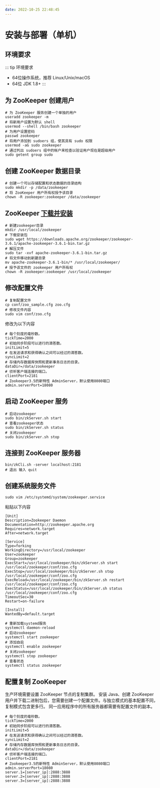 ```yaml
---
date: 2022-10-25 22:48:45
---
```

# 安装与部署（单机）

## 环境要求
::: tip 环境要求
- 64位操作系统，推荐 Linux/Unix/macOS
- 64位 JDK 1.8+
:::
## 为 ZooKeeper 创建用户
```shell
# 为 ZooKeeper 服务创建一个单独的用户
useradd zookeeper -m
# 将新用户设置为默认 shell
usermod --shell /bin/bash zookeeper
# 为用户设置密码
passwd zookeeper
# 将用户添加到 sudoers 组，使其具有 sudo 权限
usermod -aG sudo zookeeper
# 通过列出 sudoers 组中的帐户来检查以验证用户现在是超级用户
sudo getent group sudo

```
## 创建 ZooKeeper 数据目录
```shell
# 创建一个可以存储配置和状态数据的目录结构
sudo mkdir -p /data/zookeeper
# 将 ZooKeeper 用户所有权授予该目录
chown -R zookeeper:zookeeper /data/zookeeper
```
##  ZooKeeper [下载并安装](https://zookeeper.apache.org/releases.html)
```shell
# 新建zookeeper目录
mkdir /usr/local/zookeeper
# 下载安装包
sudo wget https://downloads.apache.org/zookeeper/zookeeper-3.6.1/apache-zookeeper-3.6.1-bin.tar.gz
# 解压文件
sudo tar -xvf apache-zookeeper-3.6.1-bin.tar.gz
# 将文件移动到新建目录
mv apache-zookeeper-3.6.1-bin/* /usr/local/zookeeper/
# 授予该文件的 zookeeper 用户所有权
chown -R zookeeper:zookeeper /usr/local/zookeeper

```
## 修改配置文件
```shell
# 复制配置文件
cp conf/zoo_sample.cfg zoo.cfg
# 修改文件内容
sudo vim conf/zoo.cfg
```
修改为以下内容
```text
# 每个刻度的毫秒数。
tickTime=2000
# 初始同步阶段可以进行的滴答数。
initLimit=5 
# 在发送请求和获得确认之间可以经过的滴答数。
syncLimit=2 
# 存储内存数据库快照和更新事务日志的目录。
dataDir=/data/zookeeper 
# 侦听客户端连接的端口。
clientPort=2181
# Zookeeper3.5的新特性 AdminServer，默认使用8080端口
admin.serverPort=18080
```
## 启动 ZooKeeper 服务
```shell
# 启动zookeeper
sudo bin/zkServer.sh start
# 查看zookeeper状态
sudo bin/zkServer.sh status
# 关闭zookeeper
sudo bin/zkServer.sh stop
```

## 连接到 ZooKeeper 服务器
```shell
bin/zkCli.sh -server localhost:2181
# 退出 输入 quit
```

## 创建系统服务文件
```shell
sudo vim /etc/systemd/system/zookeeper.service
```
粘贴以下内容
```text
[Unit]
Description=Zookeeper Daemon
Documentation=http://zookeeper.apache.org
Requires=network.target
After=network.target

[Service]    
Type=forking
WorkingDirectory=/usr/local/zookeeper
User=zookeeper
Group=zookeeper
ExecStart=/usr/local/zookeeper/bin/zkServer.sh start /usr/local/zookeeper/conf/zoo.cfg
ExecStop=/usr/local/zookeeper/bin/zkServer.sh stop /usr/local/zookeeper/conf/zoo.cfg
ExecReload=/usr/local/zookeeper/bin/zkServer.sh restart /usr/local/zookeeper/conf/zoo.cfg
ExecStatus=/usr/local/zookeeper/bin/zkServer.sh status /usr/local/zookeeper/conf/zoo.cfg
TimeoutSec=30
Restart=on-failure

[Install]
WantedBy=default.target
```
```shell
# 重新加载systemd服务
systemctl daemon-reload
# 启动zookeeper
systemctl start zookeeper
# 添加自启
systemctl enable zookeeper
# 关闭zookeeper
systemctl stop zookeeper
# 查看状态
systemctl status zookeeper
```
## 配置复制 ZooKeeper
生产环境需要设置 ZooKeeper 节点的复制集群。
安装 Java、创建 ZooKeeper 用户并下载二进制包后，您需要创建一个配置文件。与独立模式的基本配置不同，复制模式包含更多行。
同一应用程序中的所有服务器都需要有配置文件的副本。
```text
# 每个刻度的毫秒数。
tickTime=2000
# 初始同步阶段可以进行的滴答数。
initLimit=5 
# 在发送请求和获得确认之间可以经过的滴答数。
syncLimit=2 
# 存储内存数据库快照和更新事务日志的目录。
dataDir=/data/zookeeper 
# 侦听客户端连接的端口。
clientPort=2181
# Zookeeper3.5的新特性 AdminServer，默认使用8080端口
admin.serverPort=18080
server.1=[server_ip]:2888:3888
server.2=[server_ip]:2888:3888
server.3=[server_ip]:2888:3888
```
